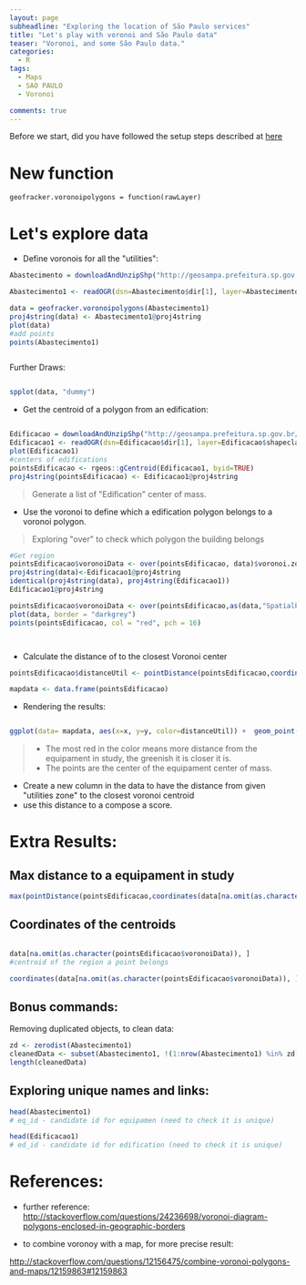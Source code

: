 ```yaml
---
layout: page
subheadline: "Exploring the location of São Paulo services"
title: "Let's play with voronoi and São Paulo data"
teaser: "Voronoi, and some São Paulo data."
categories:
  - R
tags:
  - Maps
  - SAO PAULO
  - Voronoi

comments: true
---
```


Before we start, did you have followed the setup steps described at [here]({{site.url}}/RStudioSetupV2)

# New function

```
geofracker.voronoipolygons = function(rawLayer)

```

# Let's explore data

- Define voronois for all the "utilities":

```R
Abastecimento = downloadAndUnzipShp("http://geosampa.prefeitura.sp.gov.br/PaginasPublicas/downloadArquivoOL.aspx?orig=DownloadCamadas&arq=03_Equipamentos%5C%5CAbastecimento%5C%5CShapefile%5C%5CEQUIPAMENTOS_SHP_TEMA_ABASTECIMENTO&arqTipo=Shapefile")

Abastecimento1 <- readOGR(dsn=Abastecimento$dir[1], layer=Abastecimento$shapeclass[1])

data = geofracker.voronoipolygons(Abastecimento1)
proj4string(data) <- Abastecimento1@proj4string
plot(data)
#add points
points(Abastecimento1)



```

Further Draws:

```R

spplot(data, "dummy")
```

- Get the centroid of a polygon from an edification:

```R

Edificacao = downloadAndUnzipShp("http://geosampa.prefeitura.sp.gov.br/PaginasPublicas/downloadArquivoOL.aspx?orig=DownloadCamadas&arq=06_Habita%E7%E3o%20e%20Edifica%E7%E3o%5C%5CEdifica%E7%E3o%5C%5CShapefile%5C%5CSHP_edificacao_SE&arqTipo=Shapefile")
Edificacao1 <- readOGR(dsn=Edificacao$dir[1], layer=Edificacao$shapeclass[1])
plot(Edificacao1)
#centers of edifications
pointsEdificacao <- rgeos::gCentroid(Edificacao1, byid=TRUE)
proj4string(pointsEdificacao) <- Edificacao1@proj4string

```
> Generate a list of "Edification" center of mass.

- Use the voronoi to define which  a edification polygon belongs to a voronoi polygon.

> Exploring "over" to check which polygon the building belongs


```R
#Get region
pointsEdificacao$voronoiData <- over(pointsEdificacao, data)$voronoi.zone
proj4string(data)<-Edificacao1@proj4string
identical(proj4string(data), proj4string(Edificacao1))
Edificacao1@proj4string

pointsEdificacao$voronoiData <- over(pointsEdificacao,as(data,"SpatialPolygons"))
plot(data, border = "darkgrey")
points(pointsEdificacao, col = "red", pch = 16)




```

- Calculate the distance of to the closest Voronoi center

```R
pointsEdificacao$distanceUtil <- pointDistance(pointsEdificacao,coordinates(data[na.omit(as.character(pointsEdificacao$voronoiData)), ]))

mapdata <- data.frame(pointsEdificacao)

```

- Rendering the results:

```R

ggplot(data= mapdata, aes(x=x, y=y, color=distanceUtil)) +  geom_point( ) + scale_colour_gradient(limits=c(3, 1000), low="green", high="red") + coord_fixed()

```

> - The most red in the color means more distance from the equipament in study, the greenish it is closer it is.
> - The points are the center of the equipament center of mass.

- Create a new column in the data to have the distance from given "utilities zone" to the closest voronoi centroid
- use this distance to a compose a score.


# Extra Results:

## Max distance to a equipament in study

```R
max(pointDistance(pointsEdificacao,coordinates(data[na.omit(as.character(pointsEdificacao$voronoiData)), ])))
```

## Coordinates of the centroids

```R

data[na.omit(as.character(pointsEdificacao$voronoiData)), ]
#centroid of the region a point belongs

coordinates(data[na.omit(as.character(pointsEdificacao$voronoiData)), ])
```




## Bonus commands:
Removing duplicated objects, to clean data:

```R
zd <- zerodist(Abastecimento1)
cleanedData <- subset(Abastecimento1, !(1:nrow(Abastecimento1) %in% zd[,2]))
length(cleanedData)
```


## Exploring unique names and links:

```R
head(Abastecimento1)
# eq_id - candidate id for equipamen (need to check it is unique)

head(Edificacao1)
# ed_id - candidate id for edification (need to check it is unique)
```

# References:


- further reference:
 <http://stackoverflow.com/questions/24236698/voronoi-diagram-polygons-enclosed-in-geographic-borders>

- to combine voronoy with a map, for more precise result:

 <http://stackoverflow.com/questions/12156475/combine-voronoi-polygons-and-maps/12159863#12159863>
